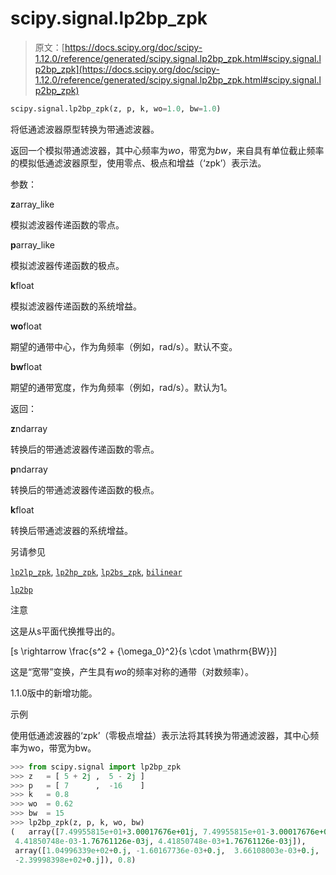 # scipy.signal.lp2bp_zpk

> 原文：[https://docs.scipy.org/doc/scipy-1.12.0/reference/generated/scipy.signal.lp2bp_zpk.html#scipy.signal.lp2bp_zpk](https://docs.scipy.org/doc/scipy-1.12.0/reference/generated/scipy.signal.lp2bp_zpk.html#scipy.signal.lp2bp_zpk)

```py
scipy.signal.lp2bp_zpk(z, p, k, wo=1.0, bw=1.0)
```

将低通滤波器原型转换为带通滤波器。

返回一个模拟带通滤波器，其中心频率为*wo*，带宽为*bw*，来自具有单位截止频率的模拟低通滤波器原型，使用零点、极点和增益（‘zpk’）表示法。

参数：

**z**array_like

模拟滤波器传递函数的零点。

**p**array_like

模拟滤波器传递函数的极点。

**k**float

模拟滤波器传递函数的系统增益。

**wo**float

期望的通带中心，作为角频率（例如，rad/s）。默认不变。

**bw**float

期望的通带宽度，作为角频率（例如，rad/s）。默认为1。

返回：

**z**ndarray

转换后的带通滤波器传递函数的零点。

**p**ndarray

转换后的带通滤波器传递函数的极点。

**k**float

转换后带通滤波器的系统增益。

另请参见

[`lp2lp_zpk`](scipy.signal.lp2lp_zpk.html#scipy.signal.lp2lp_zpk "scipy.signal.lp2lp_zpk"), [`lp2hp_zpk`](scipy.signal.lp2hp_zpk.html#scipy.signal.lp2hp_zpk "scipy.signal.lp2hp_zpk"), [`lp2bs_zpk`](scipy.signal.lp2bs_zpk.html#scipy.signal.lp2bs_zpk "scipy.signal.lp2bs_zpk"), [`bilinear`](scipy.signal.bilinear.html#scipy.signal.bilinear "scipy.signal.bilinear")

[`lp2bp`](scipy.signal.lp2bp.html#scipy.signal.lp2bp "scipy.signal.lp2bp")

注意

这是从s平面代换推导出的。

\[s \rightarrow \frac{s^2 + {\omega_0}^2}{s \cdot \mathrm{BW}}\]

这是“宽带”变换，产生具有*wo*的频率对称的通带（对数频率）。

1.1.0版中的新增功能。

示例

使用低通滤波器的‘zpk’（零极点增益）表示法将其转换为带通滤波器，其中心频率为wo，带宽为bw。

```py
>>> from scipy.signal import lp2bp_zpk
>>> z   = [ 5 + 2j ,  5 - 2j ]
>>> p   = [ 7      ,  -16    ]
>>> k   = 0.8
>>> wo  = 0.62
>>> bw  = 15
>>> lp2bp_zpk(z, p, k, wo, bw)
(   array([7.49955815e+01+3.00017676e+01j, 7.49955815e+01-3.00017676e+01j,
 4.41850748e-03-1.76761126e-03j, 4.41850748e-03+1.76761126e-03j]), 
 array([1.04996339e+02+0.j, -1.60167736e-03+0.j,  3.66108003e-03+0.j,
 -2.39998398e+02+0.j]), 0.8) 
```
